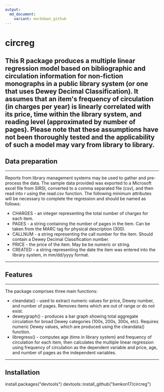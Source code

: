 ```yaml
---
output:
  md_document:
    variant: markdown_github
---
```

# circreg
This R package produces a multiple linear regression model based on bibliographic and circulation information for non-fiction monographs in a public library system (or one that uses Dewey Decimal Classification). It assumes that an item's frequency of circulation (in charges per year) is linearly correlated with its price, time within the library system, and reading level (approximated by number of pages). Please note that these assumptions have not been thoroughly tested and the applicability of such a model may vary from library to library.
---

## Data preparation
---

Reports from library management systems may be used to gather and pre-process the data. The sample data provided was exported to a Microsoft excel file from SIRSI, converted to a comma separated file (csv), and then read into r using the read.csv function. The following minimum attributes will be necessary to complete the regression and should be named as follows:

* CHARGES - an integer representing the total number of charges for each item.
* PAGES - a string containing the number of pages in the item. Can be taken from the MARC tag for physical description (300).
* CALLNUM - a string representing the call number for the item. Should contain a Dewey Decimal Classification number.
* PRICE - the price of the item. May be be numeric or string.
* CREATED - a string representing the date the item was entered into the library system, in mm/dd/yyyy format.
---

## Features
---
The package comprises three main functions:

* cleandata() - used to extract numeric values for price, Dewey number, and number of pages. Removes items which are out of range or do not exist.
* deweygraph() - produces a bar graph showing total aggregate circulation for broad Dewey categories (100s, 200s, 300s, etc). Requires numeric Dewey values, which are produced using the cleandata() function.
* libregress() - computes age (time in library system) and frequency of circulation for each item, then calculates the multiple linear regression using frequency of circulation as the dependent variable and price, age, and number of pages as the independent variables.
---

## Installation

install.packages("devtools")
devtools::install_github("benkon17/circreg")
